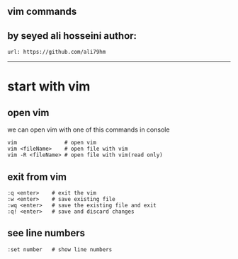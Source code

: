 vim commands
---
by seyed ali hosseini
author:
  - 
    url: https://github.com/ali79hm
---
# start with vim
## open vim
we can open vim with one of this commands in console
```shell 
vim               # open vim
vim <fileName>    # open file with vim
vim -R <fileName> # open file with vim(read only)

```
## exit from vim

```shell 
:q <enter>    # exit the vim 
:w <enter>    # save existing file 
:wq <enter>   # save the existing file and exit 
:q! <enter>   # save and discard changes
```

## see line numbers

```shell
:set number   # show line numbers
```
